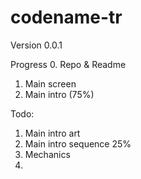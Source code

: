 # codename-tr

Version 0.0.1

Progress
0. Repo & Readme
1. Main screen
2. Main intro (75%)


Todo:
1. Main intro art
2. Main intro sequence 25%
3. Mechanics
4. 
